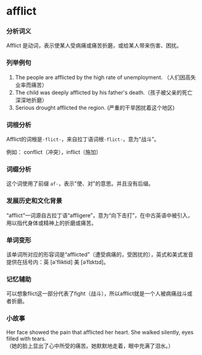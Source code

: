 # afflict

### 分析词义

  

Afflict 是动词，表示使某人受病痛或痛苦折磨，或给某人带来伤害、困扰。

  

### 列举例句

  

1.  The people are afflicted by the high rate of unemployment. （人们因高失业率而痛苦）
2.  The child was deeply afflicted by his father's death.（孩子被父亲的死亡深深地折磨）
3.  Serious drought afflicted the region. (严重的干旱困扰着这个地区)

  

### 词根分析

  

Afflict的词根是`-flict-`，来自拉丁语词根`-flict-`，意为“战斗”。

  

例如： conflict（冲突），inflict（施加）

  

### 词缀分析

  

这个词使用了前缀 `af-`，表示"使、对"的意思。并且没有后缀。

  

### 发展历史和文化背景

  

“afflict”一词源自古拉丁语“affligere”，意为“向下击打”，在中古英语中被引入，用以指代身体或精神上的折磨或痛苦。

  

### 单词变形

  

该单词所对应的形容词是“afflicted”（遭受病痛的，受困扰的），英式和美式发音提供在括号内：英 \[ə'fliktid\] 美 \[əˈflɪktɪd\]。

  

### 记忆辅助

  

可以想象flict这一部分代表了fight（战斗），所以afflict就是一个人被病痛战斗或者折磨。

  

### 小故事

  

Her face showed the pain that afflicted her heart. She walked silently, eyes filled with tears.  
（她的脸上显出了心中所受的痛苦。她默默地走着，眼中充满了泪水。）
